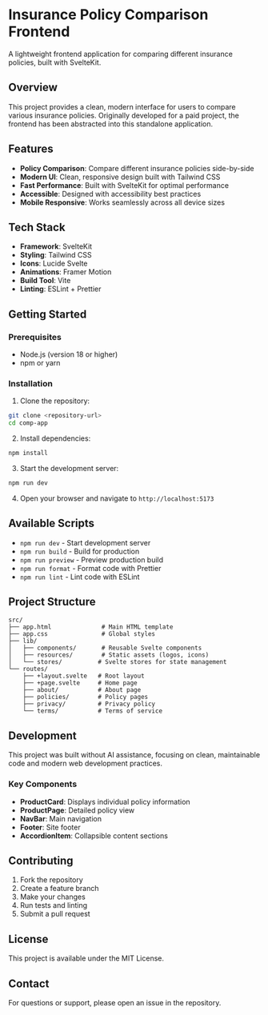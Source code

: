 # Insurance Policy Comparison Frontend

A lightweight frontend application for comparing different insurance policies, built with SvelteKit.

## Overview

This project provides a clean, modern interface for users to compare various insurance policies. Originally developed for a paid project, the frontend has been abstracted into this standalone application.

## Features

- **Policy Comparison**: Compare different insurance policies side-by-side
- **Modern UI**: Clean, responsive design built with Tailwind CSS
- **Fast Performance**: Built with SvelteKit for optimal performance
- **Accessible**: Designed with accessibility best practices
- **Mobile Responsive**: Works seamlessly across all device sizes

## Tech Stack

- **Framework**: SvelteKit
- **Styling**: Tailwind CSS
- **Icons**: Lucide Svelte
- **Animations**: Framer Motion
- **Build Tool**: Vite
- **Linting**: ESLint + Prettier

## Getting Started

### Prerequisites

- Node.js (version 18 or higher)
- npm or yarn

### Installation

1. Clone the repository:
```bash
git clone <repository-url>
cd comp-app
```

2. Install dependencies:
```bash
npm install
```

3. Start the development server:
```bash
npm run dev
```

4. Open your browser and navigate to `http://localhost:5173`

## Available Scripts

- `npm run dev` - Start development server
- `npm run build` - Build for production
- `npm run preview` - Preview production build
- `npm run format` - Format code with Prettier
- `npm run lint` - Lint code with ESLint

## Project Structure

```
src/
├── app.html              # Main HTML template
├── app.css               # Global styles
├── lib/
│   ├── components/       # Reusable Svelte components
│   ├── resources/        # Static assets (logos, icons)
│   └── stores/          # Svelte stores for state management
└── routes/
    ├── +layout.svelte   # Root layout
    ├── +page.svelte     # Home page
    ├── about/           # About page
    ├── policies/        # Policy pages
    ├── privacy/         # Privacy policy
    └── terms/           # Terms of service
```

## Development

This project was built without AI assistance, focusing on clean, maintainable code and modern web development practices.

### Key Components

- **ProductCard**: Displays individual policy information
- **ProductPage**: Detailed policy view
- **NavBar**: Main navigation
- **Footer**: Site footer
- **AccordionItem**: Collapsible content sections

## Contributing

1. Fork the repository
2. Create a feature branch
3. Make your changes
4. Run tests and linting
5. Submit a pull request

## License

This project is available under the MIT License.

## Contact

For questions or support, please open an issue in the repository.
